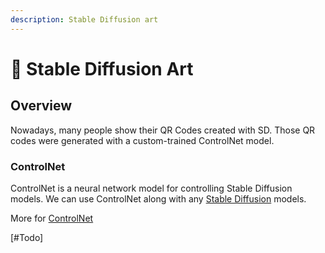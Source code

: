 ```yaml
---
description: Stable Diffusion art
---
```


# 🍰 Stable Diffusion Art

## Overview

Nowadays, many people show their QR Codes created with SD. Those QR codes were generated with a custom-trained ControlNet model.

### ControlNet

ControlNet is a neural network model for controlling Stable Diffusion models. We can use ControlNet along with any [Stable Diffusion](./) models.

More for [ControlNet](controlnet/)

\[#Todo]


